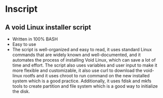 # Inscript
## A void Linux installer script

- Written in 100% BASH
- Easy to use
- The script is well-organized and easy to read, it uses standard Linux commands that are widely known and well-documented, and it automates the process of installing Void Linux, which can save a lot of time and effort. The script also uses variables and user input to make it more flexible and customizable, it also use curl to download the void-linux rootfs and it uses chroot to run command on the new installed system which is a good practice. Additionally, it uses fdisk and mkfs tools to create partition and file system which is a good way to initialize the disk.
